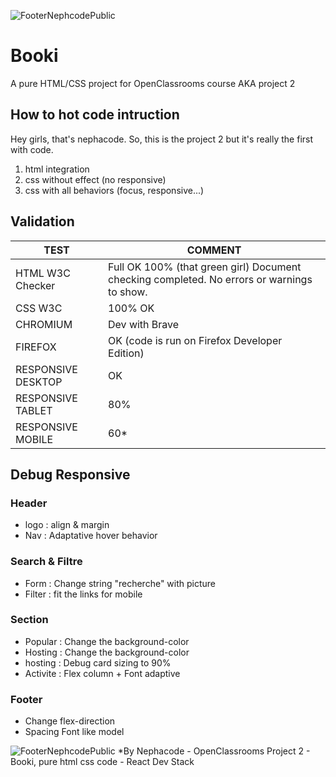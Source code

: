 ![FooterNephcodePublic](https://kpkfzczpavanzocxzyta.supabase.co/storage/v1/object/public/oc-react/readme-header-oc-project02.png)

# Booki

A pure HTML/CSS project for OpenClassrooms course AKA project 2

## How to hot code intruction

Hey girls, that's nephacode. So, this is the project 2 but it's really the first with code.

1. html integration
2. css without effect (no responsive)
3. css with all behaviors (focus, responsive...)

## Validation

| TEST               | COMMENT                                                                                    |
| ------------------ | ------------------------------------------------------------------------------------------ |
| HTML W3C Checker   | Full OK 100% (that green girl) Document checking completed. No errors or warnings to show. |
| CSS W3C            | 100% OK                                                                                 |
| CHROMIUM           | Dev with Brave                                                                             |
| FIREFOX            | OK (code is run on Firefox Developer Edition)                                              |
| RESPONSIVE DESKTOP | OK                                                                                         |
| RESPONSIVE TABLET  | 80%                                                                                        |
| RESPONSIVE MOBILE  | 60\*                                                                                       |

## Debug Responsive

### Header

- logo : align & margin
- Nav : Adaptative hover behavior

### Search & Filtre

- Form : Change string "recherche" with picture
- Filter : fit the links for mobile

### Section

- Popular : Change the background-color
- Hosting : Change the background-color
- hosting : Debug card sizing to 90%
- Activite : Flex column + Font adaptive

### Footer

- Change flex-direction
- Spacing Font like model

![FooterNephcodePublic](https://kpkfzczpavanzocxzyta.supabase.co/storage/v1/object/public/nephcode-public/githubReadmeSkills.png)
\*By Nephacode - OpenClassrooms Project 2 - Booki, pure html css code - React Dev Stack
